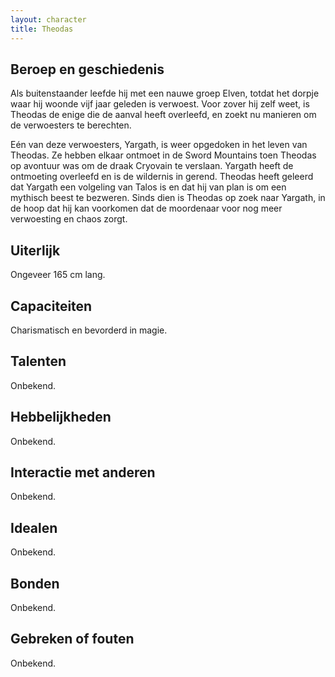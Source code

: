 ```yaml
---
layout: character
title: Theodas
---
```


## Beroep en geschiedenis
Als buitenstaander leefde hij met een nauwe groep Elven, totdat het dorpje waar hij woonde vijf jaar geleden is verwoest. Voor zover hij zelf weet, is Theodas de enige die de aanval heeft overleefd, en zoekt nu manieren om de verwoesters te berechten.

Eén van deze verwoesters, Yargath, is weer opgedoken in het leven van Theodas. Ze hebben elkaar ontmoet in de Sword Mountains toen Theodas op avontuur was om de draak Cryovain te verslaan. Yargath heeft de ontmoeting overleefd en is de wildernis in gerend. Theodas heeft geleerd dat Yargath een volgeling van Talos is en dat hij van plan is om een mythisch beest te bezweren. Sinds dien is Theodas op zoek naar Yargath, in de hoop dat hij kan voorkomen dat de moordenaar voor nog meer verwoesting en chaos zorgt.

## Uiterlijk
Ongeveer 165 cm lang.

## Capaciteiten
Charismatisch en bevorderd in magie.

## Talenten
Onbekend.

## Hebbelijkheden
Onbekend.

## Interactie met anderen
Onbekend.

## Idealen
Onbekend.

## Bonden
Onbekend.

## Gebreken of fouten
Onbekend.